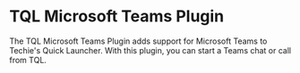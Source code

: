﻿# TQL Microsoft Teams Plugin

The TQL Microsoft Teams Plugin adds support for Microsoft Teams to Techie's
Quick Launcher. With this plugin, you can start a Teams chat or call from TQL.
